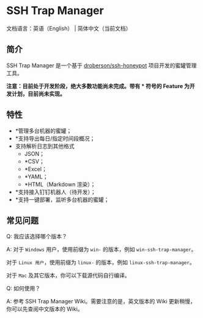 # SSH Trap Manager
文档语言：英语（English） | 简体中文（当前文档）
## 简介
SSH Trap Manager 是一个基于 [droberson/ssh-honeypot](https://github.com/droberson/ssh-honeypot) 项目开发的蜜罐管理工具。

**注意：目前处于开发阶段，绝大多数功能尚未完成。带有 * 符号的 Feature 为开发计划，目前尚未实现。**
## 特性
- *管理多台机器的蜜罐；
- *支持导出每日/指定时间段概况；
- 支持解析日志到其他格式
  - JSON；
  - *CSV；
  - *Excel；
  - *YAML；
  - *HTML（Markdown 渲染）；
- *支持接入钉钉机器人（待开发）；
- *支持一键部署，监听多台机器的蜜罐；
## 常见问题
Q: 我应该选择哪个版本？

A: 对于 `Windows` 用户，使用前缀为 `win-` 的版本，例如 `win-ssh-trap-manager`。

   对于 `Linux 用户`，使用前缀为 `linux-` 的版本，例如 `linux-ssh-trap-manager`。

   对于 `Mac` 及其它版本，你可以下载源代码自行编译。
   
Q: 如何使用？

A: 参考 SSH Trap Manager Wiki。需要注意的是，英文版本的 Wiki 更新稍慢，你可以先查阅中文版本的 Wiki。